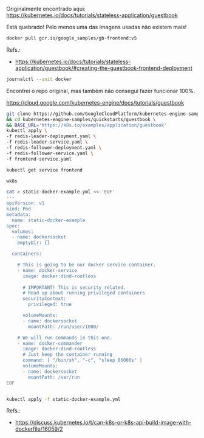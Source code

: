 

Originalmente encontrado aqui:
https://kubernetes.io/docs/tutorials/stateless-application/guestbook

Está quebrado! Pelo menos uma das imagens usadas não existem mais!
```bash
docker pull gcr.io/google_samples/gb-frontend:v5
```
Refs.:
- https://kubernetes.io/docs/tutorials/stateless-application/guestbook/#creating-the-guestbook-frontend-deployment

```bash
journalctl --unit docker
```


Encontrei o repo original, mas também não consegui fazer funcionar 100%.


https://cloud.google.com/kubernetes-engine/docs/tutorials/guestbook


```bash
git clone https://github.com/GoogleCloudPlatform/kubernetes-engine-samples \
&& cd kubernetes-engine-samples/quickstarts/guestbook \
&& BASE_URL='https://k8s.io/examples/application/guestbook'
kubectl apply \
-f redis-leader-deployment.yaml \
-f redis-leader-service.yaml \
-f redis-follower-deployment.yaml \
-f redis-follower-service.yaml \
-f frontend-service.yaml
```

```bash
kubectl get service frontend
```

```bash
wk8s
```




```bash
cat > static-docker-example.yml <<-'EOF'
---
apiVersion: v1
kind: Pod
metadata:
  name: static-docker-example
spec:
  volumes:
  - name: dockersocket
    emptyDir: {}

  containers:

    # This is going to be our docker service container.
    - name: docker-service
      image: docker:dind-rootless
      
      # IMPORTANT! This is security related.
      # Read up about running privileged containers
      securityContext:
        privileged: true

      volumeMounts:
      - name: dockersocket
        mountPath: /run/user/1000/

    # We will run commands in this one.
    - name: docker-commander
      image: docker:dind-rootless
      # Just keep the container running
      command: [ "/bin/sh", "-c", "sleep 86000s" ]
      volumeMounts:
      - name: dockersocket
        mountPath: /var/run
EOF


kubectl apply -f static-docker-example.yml

```
Refs.:
- https://discuss.kubernetes.io/t/can-k8s-or-k8s-api-build-image-with-dockerfile/16059/2

